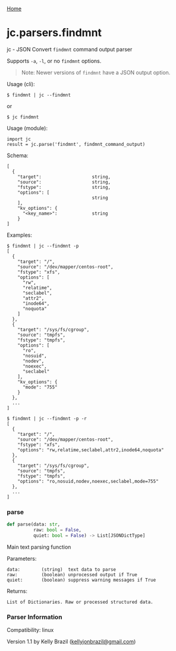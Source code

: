 [Home](https://kellyjonbrazil.github.io/jc/)
<a id="jc.parsers.findmnt"></a>

# jc.parsers.findmnt

jc - JSON Convert `findmnt` command output parser

Supports `-a`, `-l`, or no `findmnt` options.

> Note: Newer versions of `findmnt` have a JSON output option.

Usage (cli):

    $ findmnt | jc --findmnt

or

    $ jc findmnt

Usage (module):

    import jc
    result = jc.parse('findmnt', findmnt_command_output)

Schema:

    [
      {
        "target":                   string,
        "source":                   string,
        "fstype":                   string,
        "options": [
                                    string
        ],
        "kv_options": {
          "<key_name>":             string
        }
    ]

Examples:

    $ findmnt | jc --findmnt -p
    [
      {
        "target": "/",
        "source": "/dev/mapper/centos-root",
        "fstype": "xfs",
        "options": [
          "rw",
          "relatime",
          "seclabel",
          "attr2",
          "inode64",
          "noquota"
        ]
      },
      {
        "target": "/sys/fs/cgroup",
        "source": "tmpfs",
        "fstype": "tmpfs",
        "options": [
          "ro",
          "nosuid",
          "nodev",
          "noexec",
          "seclabel"
        ],
        "kv_options": {
          "mode": "755"
        }
      },
      ...
    ]

    $ findmnt | jc --findmnt -p -r
    [
      {
        "target": "/",
        "source": "/dev/mapper/centos-root",
        "fstype": "xfs",
        "options": "rw,relatime,seclabel,attr2,inode64,noquota"
      },
      {
        "target": "/sys/fs/cgroup",
        "source": "tmpfs",
        "fstype": "tmpfs",
        "options": "ro,nosuid,nodev,noexec,seclabel,mode=755"
      },
      ...
    ]

<a id="jc.parsers.findmnt.parse"></a>

### parse

```python
def parse(data: str,
          raw: bool = False,
          quiet: bool = False) -> List[JSONDictType]
```

Main text parsing function

Parameters:

    data:        (string)  text data to parse
    raw:         (boolean) unprocessed output if True
    quiet:       (boolean) suppress warning messages if True

Returns:

    List of Dictionaries. Raw or processed structured data.

### Parser Information
Compatibility:  linux

Version 1.1 by Kelly Brazil (kellyjonbrazil@gmail.com)
